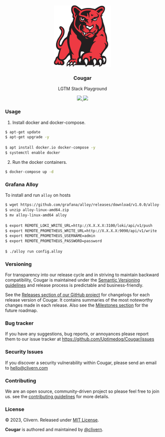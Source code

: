 <p align="center">
    <img alt="Cougar Logo" src="/static/logo.png?v=0.9.0" height="200" />
    <h3 align="center">Cougar</h3>
    <p align="center">LGTM Stack Playground</p>
    <p align="center">
        <a href="https://github.com/Uptimedog/Cougar/releases">
            <img src="https://img.shields.io/badge/Version-v0.9.0-red.svg">
        </a>
        <a href="https://github.com/Uptimedog/Cougar/blob/main/LICENSE">
            <img src="https://img.shields.io/badge/LICENSE-MIT-blue.svg">
        </a>
    </p>
</p>


### Usage

1. Install docker and docker-compose.

```zsh
$ apt-get update
$ apt-get upgrade -y

$ apt install docker.io docker-compose -y
$ systemctl enable docker
```

2. Run the docker containers.

```zsh
$ docker-compose up -d
```

### Grafana Alloy

To install and run `alloy` on hosts

```zsh
$ wget https://github.com/grafana/alloy/releases/download/v1.0.0/alloy-linux-amd64.zip
$ unzip alloy-linux-amd64.zip
$ mv alloy-linux-amd64 alloy

$ export REMOTE_LOKI_WRITE_URL=http://X.X.X.X:3100/loki/api/v1/push
$ export REMOTE_PROMETHEUS_WRITE_URL=http://X.X.X.X:9090/api/v1/write
$ export REMOTE_PROMETHEUS_USERNAME=admin
$ export REMOTE_PROMETHEUS_PASSWORD=password

$ ./alloy run config.alloy
```


### Versioning

For transparency into our release cycle and in striving to maintain backward compatibility, Cougar is maintained under the [Semantic Versioning guidelines](https://semver.org/) and release process is predictable and business-friendly.

See the [Releases section of our GitHub project](https://github.com/Uptimedog/Cougar/releases) for changelogs for each release version of Cougar. It contains summaries of the most noteworthy changes made in each release. Also see the [Milestones section](https://github.com/Uptimedog/Cougar/milestones) for the future roadmap.


### Bug tracker

If you have any suggestions, bug reports, or annoyances please report them to our issue tracker at https://github.com/Uptimedog/Cougar/issues


### Security Issues

If you discover a security vulnerability within Cougar, please send an email to [hello@clivern.com](mailto:hello@clivern.com)


### Contributing

We are an open source, community-driven project so please feel free to join us. see the [contributing guidelines](CONTRIBUTING.md) for more details.


### License

© 2023, Clivern. Released under [MIT License](https://opensource.org/licenses/mit-license.php).

**Cougar** is authored and maintained by [@clivern](http://github.com/clivern).
